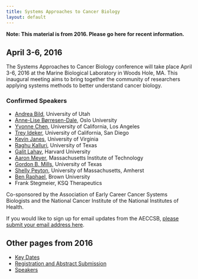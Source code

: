 ```yaml
---
title: Systems Approaches to Cancer Biology
layout: default
---
```


**Note: This material is from 2016. Please go here for recent information.**

## April 3-6, 2016

The Systems Approaches to Cancer Biology conference will take place April 3-6, 2016 at the Marine Biological Laboratory in Woods Hole, MA. This inaugural meeting aims to bring together the community of researchers applying systems methods to better understand cancer biology.

### Confirmed Speakers

  * [Andrea Bild](http://pharmacy.utah.edu/pharmtox/faculty/bild.htm), University of Utah
  * [Anne-Lise Børresen-Dale](http://ous-research.no/borresen/), Oslo University
  * [Yvonne Chen](http://yvchen.bol.ucla.edu), University of California, Los Angeles
  * [Trey Ideker](http://healthsciences.ucsd.edu/som/medicine/research/labs/ideker/Pages/default.aspx), University of California, San Diego
  * [Kevin Janes](http://bme.virginia.edu/janes/index.html), University of Virginia
  * [Raghu Kalluri](http://www.raghukalluri.com), University of Texas
  * [Galit Lahav](http://lahav.med.harvard.edu), Harvard University
  * [Aaron Meyer](http://asmlab.org), Massachusetts Institute of Technology
  * [Gordon B. Mills](http://faculty.mdanderson.org/Gordon_Mills/), University of Texas
  * [Shelly Peyton](http://www.peytonlab.org), University of Massachusetts, Amherst
  * [Ben Raphael](http://compbio.cs.brown.edu/), Brown University
  * Frank Stegmeier, KSQ Therapeutics

Co-sponsored by the Association of Early Career Cancer Systems Biologists and the National Cancer Institute of the National Institutes of Health.

If you would like to sign up for email updates from the AECCSB, <a href="https://docs.google.com/forms/d/12zzAxY4Qw2NipXvXqPnSMdFcT4C90xb_LiPsNehCLig/viewform" target="_blank">please submit your email address here</a>.

## Other pages from 2016

* [Key Dates](key-dates/)
* [Registration and Abstract Submission](registration-abstract-submission/)
* [Speakers](speakers/)
